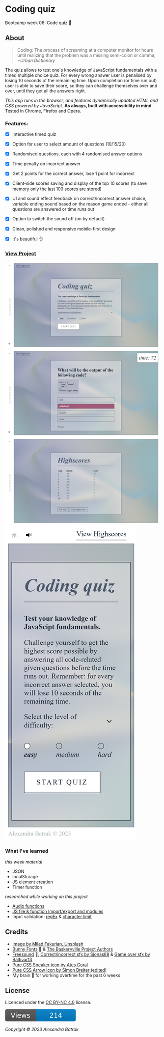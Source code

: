 # Coding quiz

Bootcamp week 06: Code quiz :yellow_heart:

## About

> Coding: The process of screaming at a computer monitor for hours until realizing that the problem was a missing semi-colon or comma; _~Urban Dictionary_

The quiz allows to test one's knowledge of JavaScript fundamentals with a timed multiple choice quiz. For every wrong answer user is penalised by losing 10 seconds of the remaining time. Upon completion (or time run out) user is able to save their score, so they can challenge themselves over and over, until they get all the answers right.

_This app runs in the browser, and features dynamically updated HTML and CSS powered by JavaScript._
**As always, built with accessibility in mind**. Tested in Chrome, Firefox and Opera.

### Features:

- [x] Interactive timed quiz
- [x] Option for user to select amount of questions (10/15/20)
- [x] Randomised questions, each with 4 randomised answer options
- [x] Time penalty on incorrect answer
- [x] Get 2 points for the correct answer, lose 1 point for incorrect
- [x] Client-side scores saving and display of the top 10 scores (to save memory only the last 100 scores are stored)
- [x] UI and sound effect feedback on correct/incorrect answer choice, variable ending sound based on the reason game ended - either all questions are answered or time runs out
- [x] Option to switch the sound off (on by default)
- [x] Clean, polished and responsive mobile-first design
- [x] It's beautiful :ok_hand:


### [View Project](https://alexandrabatrak.github.io/coding-quiz)

![Start screenshot](/assets/images/start-screenshot.png)
![Quiz screenshot](/assets/images/quiz-screenshot.png)
![Highscores screenshot](/assets/images/highscores-screenshot.png)
![Mobile screenshot](/assets/images/mobile-screenshot.png)

### What I've learned

_this week material_
- JSON
- localStorage
- JS element creation
- Timer function

_researched while working on this project_
- [Audio functions](https://stackoverflow.com/questions/9419263/how-to-play-audio)
- [JS file & function Import/export and modules](https://www.scaler.com/topics/javascript/import-js-file-in-js/)
- Input validation: [regEx](https://stackoverflow.com/questions/6603015/check-whether-a-string-matches-a-regex-in-js) & [character limit](https://stackoverflow.com/questions/53036790/regex-to-search-a-string-to-have-not-more-than-2-letters)

## Credits

- [Image by Milad Fakurian, Unsplash](https://unsplash.com/photos/tGTa40GKSRI)
- [Bunny Fonts](https://fonts.bunny.net/family/baskervville) :rabbit2: & [The Baskervville Project Authors](https://github.com/anrt-type/ANRT-Baskervville)
- [Freesound](https://freesound.org/) :musical_note:, [Correct/incorrect sfx by Sjonas88](https://freesound.org/people/Sjonas88/) & [Game over sfx by Baltiyar13](https://freesound.org/people/Baltiyar13/)
- [Pure CSS Speaker icon by Ates Goral](https://codepen.io/atesgoral/details/RLPGaZ)
- [Pure CSS Arrow icon by Simon Breiter (edited)](https://codepen.io/simonbreiter/pen/oLJrKy)
- My brain :brain: for working overtime for the past 6 weeks

## License

Licenced under the [CC BY-NC 4.0](https://creativecommons.org/licenses/by-nc/4.0/) license.

[![Image of github-profile-views-counter](https://github.com/alexandrabatrak/github-profile-views-counter/blob/master/svg/590585276/badge.svg)](https://github.com/alexandrabatrak/github-profile-views-counter/blob/master/readme/590585276/week.md)

_Copyright © 2023 Alexandra Batrak_
